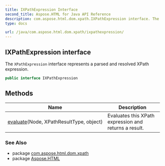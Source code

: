 ```yaml
---
title: IXPathExpression Interface
second_title: Aspose.HTML for Java API Reference
description: com.aspose.html.dom.xpath.IXPathExpression interface. The XPathExpression interface represents a parsed and resolved XPath expression
type: docs

url: /java/com.aspose.html.dom.xpath/ixpathexpression/
---
```

## IXPathExpression interface

The `XPathExpression` interface represents a parsed and resolved XPath expression.

```java
public interface IXPathExpression
```

## Methods

| Name | Description |
| --- | --- |
| [evaluate](../../com.aspose.html.dom.xpath/ixpathexpression/evaluate/)(Node, XPathResultType, object) | Evaluates this XPath expression and returns a result. |

### See Also

* package [com.aspose.html.dom.xpath](../../com.aspose.html.dom.xpath/)
* package [Aspose.HTML](../../)
